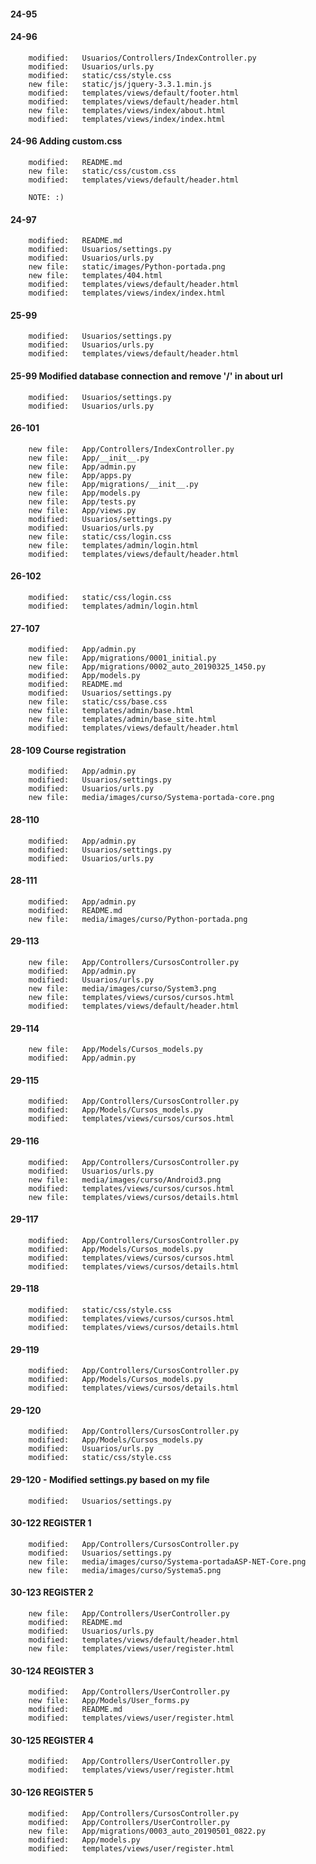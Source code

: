 
#### 24-95


#### 24-96

        modified:   Usuarios/Controllers/IndexController.py
        modified:   Usuarios/urls.py
        modified:   static/css/style.css
        new file:   static/js/jquery-3.3.1.min.js
        modified:   templates/views/default/footer.html
        modified:   templates/views/default/header.html
        new file:   templates/views/index/about.html
        modified:   templates/views/index/index.html

#### 24-96 Adding custom.css

        modified:   README.md
        new file:   static/css/custom.css
        modified:   templates/views/default/header.html

        NOTE: :)

#### 24-97

        modified:   README.md
        modified:   Usuarios/settings.py
        modified:   Usuarios/urls.py
        new file:   static/images/Python-portada.png
        new file:   templates/404.html
        modified:   templates/views/default/header.html
        modified:   templates/views/index/index.html

#### 25-99

        modified:   Usuarios/settings.py
        modified:   Usuarios/urls.py
        modified:   templates/views/default/header.html

#### 25-99 Modified database connection and remove '/' in about url

        modified:   Usuarios/settings.py
        modified:   Usuarios/urls.py

#### 26-101

        new file:   App/Controllers/IndexController.py
        new file:   App/__init__.py
        new file:   App/admin.py
        new file:   App/apps.py
        new file:   App/migrations/__init__.py
        new file:   App/models.py
        new file:   App/tests.py
        new file:   App/views.py
        modified:   Usuarios/settings.py
        modified:   Usuarios/urls.py
        new file:   static/css/login.css
        new file:   templates/admin/login.html
        modified:   templates/views/default/header.html

#### 26-102

        modified:   static/css/login.css
        modified:   templates/admin/login.html

#### 27-107

        modified:   App/admin.py
        new file:   App/migrations/0001_initial.py
        new file:   App/migrations/0002_auto_20190325_1450.py
        modified:   App/models.py
        modified:   README.md
        modified:   Usuarios/settings.py
        new file:   static/css/base.css
        new file:   templates/admin/base.html
        new file:   templates/admin/base_site.html
        modified:   templates/views/default/header.html

#### 28-109 Course registration

        modified:   App/admin.py
        modified:   Usuarios/settings.py
        modified:   Usuarios/urls.py
        new file:   media/images/curso/Systema-portada-core.png

#### 28-110
 
        modified:   App/admin.py
        modified:   Usuarios/settings.py
        modified:   Usuarios/urls.py

#### 28-111

        modified:   App/admin.py
        modified:   README.md
        new file:   media/images/curso/Python-portada.png


#### 29-113 

        new file:   App/Controllers/CursosController.py
        modified:   App/admin.py
        modified:   Usuarios/urls.py
        new file:   media/images/curso/System3.png
        new file:   templates/views/cursos/cursos.html
        modified:   templates/views/default/header.html


#### 29-114

        new file:   App/Models/Cursos_models.py
        modified:   App/admin.py


#### 29-115

        modified:   App/Controllers/CursosController.py
        modified:   App/Models/Cursos_models.py
        modified:   templates/views/cursos/cursos.html


#### 29-116

        modified:   App/Controllers/CursosController.py
        modified:   Usuarios/urls.py
        new file:   media/images/curso/Android3.png
        modified:   templates/views/cursos/cursos.html
        new file:   templates/views/cursos/details.html


#### 29-117

        modified:   App/Controllers/CursosController.py
        modified:   App/Models/Cursos_models.py
        modified:   templates/views/cursos/cursos.html
        modified:   templates/views/cursos/details.html


#### 29-118

        modified:   static/css/style.css
        modified:   templates/views/cursos/cursos.html
        modified:   templates/views/cursos/details.html


#### 29-119

        modified:   App/Controllers/CursosController.py
        modified:   App/Models/Cursos_models.py
        modified:   templates/views/cursos/details.html


#### 29-120

        modified:   App/Controllers/CursosController.py
        modified:   App/Models/Cursos_models.py
        modified:   Usuarios/urls.py
        modified:   static/css/style.css


#### 29-120 - Modified settings.py based on my file

        modified:   Usuarios/settings.py


#### 30-122 REGISTER 1

        modified:   App/Controllers/CursosController.py
        modified:   Usuarios/settings.py
        new file:   media/images/curso/Systema-portadaASP-NET-Core.png
        new file:   media/images/curso/Systema5.png


#### 30-123 REGISTER 2

        new file:   App/Controllers/UserController.py
        modified:   README.md
        modified:   Usuarios/urls.py
        modified:   templates/views/default/header.html
        new file:   templates/views/user/register.html


#### 30-124 REGISTER 3

        modified:   App/Controllers/UserController.py
        new file:   App/Models/User_forms.py
        modified:   README.md
        modified:   templates/views/user/register.html


#### 30-125 REGISTER 4

        modified:   App/Controllers/UserController.py
        modified:   templates/views/user/register.html


#### 30-126 REGISTER 5

        modified:   App/Controllers/CursosController.py
        modified:   App/Controllers/UserController.py
        new file:   App/migrations/0003_auto_20190501_0822.py
        modified:   App/models.py
        modified:   templates/views/user/register.html